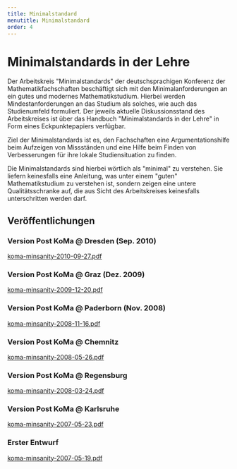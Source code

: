```yaml
---
title: Minimalstandard
menutitle: Minimalstandard
order: 4
---
```


# Minimalstandards in der Lehre

Der Arbeitskreis "Minimalstandards" der deutschsprachigen Konferenz der Mathematikfachschaften beschäftigt sich mit den Minimalanforderungen an ein gutes und modernes Mathematikstudium. Hierbei werden Mindestanforderungen an das Studium als solches, wie auch das Studienumfeld formuliert. Der jeweils aktuelle Diskussionsstand des Arbeitskreises ist über das Handbuch "Minimalstandards in der Lehre" in Form eines Eckpunktepapiers verfügbar.

Ziel der Minimalstandards ist es, den Fachschaften eine Argumentationshilfe beim Aufzeigen von Missständen und eine Hilfe beim Finden von Verbesserungen für ihre lokale Studiensituation zu finden.

Die Minimalstandards sind hierbei wörtlich als "minimal" zu verstehen. Sie liefern keinesfalls eine Anleitung, was unter einem "guten" Mathematikstudium zu verstehen ist, sondern zeigen eine untere Qualitätsschranke auf, die aus Sicht des Arbeitskreises keinesfalls unterschritten werden darf.

## Veröffentlichungen

### Version Post KoMa @ Dresden (Sep. 2010)
[koma-minsanity-2010-09-27.pdf](https://die-koma.org/wiki-beta/Datei:Koma-minsanity-2010-09-27.pdf)


### Version Post KoMa @ Graz (Dez. 2009)
[koma-minsanity-2009-12-20.pdf](https://die-koma.org/wiki-beta/Datei:Koma-minsanity-2009-12-20.pdf)

### Version Post KoMa @ Paderborn (Nov. 2008)
[koma-minsanity-2008-11-16.pdf](https://die-koma.org/wiki-beta/Datei:Koma-minsanity-2008-11-16.pdf)

### Version Post KoMa @ Chemnitz
[koma-minsanity-2008-05-26.pdf](https://die-koma.org/wiki-beta/Datei:Koma-minsanity-2008-05-26.pdf)

### Version Post KoMa @ Regensburg
[koma-minsanity-2008-03-24.pdf](https://die-koma.org/wiki-beta/Datei:Koma-minsanity-2008-03-24.pdf)

### Version Post KoMa @ Karlsruhe
[koma-minsanity-2007-05-23.pdf](https://die-koma.org/wiki-beta/Datei:Koma-minsanity-2007-05-23.pdf)

### Erster Entwurf
[koma-minsanity-2007-05-19.pdf](https://die-koma.org/wiki-beta/Datei:Koma-minsanity-2007-05-19.pdf)
